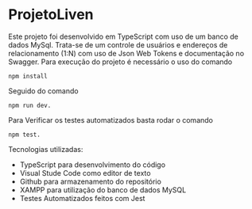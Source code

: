 # ProjetoLiven

Este projeto foi desenvolvido em TypeScript com uso de um banco de dados MySql. Trata-se de um controle de usuários e endereços de relacionamento (1:N) com uso de Json Web Tokens e documentação no Swagger.
Para execução do projeto é necessário o uso do comando 
```
npm install
```
Seguido do comando 
```
npm run dev.
```

Para Verificar os testes automatizados basta rodar o comando 
```
npm test.
```
Tecnologias utilizadas: 
* TypeScript para desenvolvimento do código
* Visual Stude Code como editor de texto 
* Github para armazenamento do repositório
* XAMPP para utilização do banco de dados MySQL
* Testes Automatizados feitos com Jest

